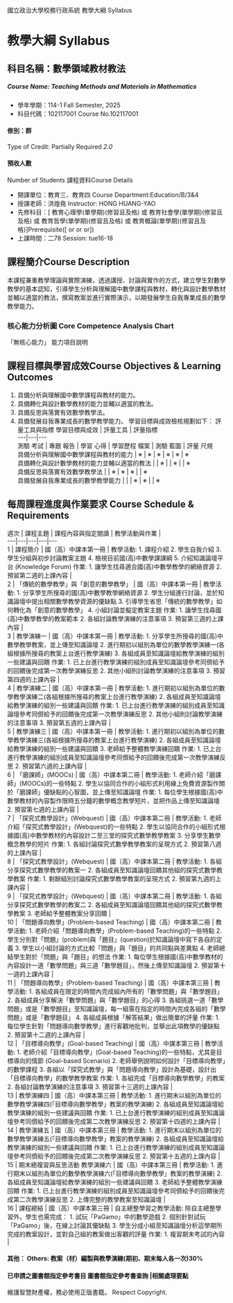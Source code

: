 國立政治大學校務行政系統 教學大綱 Syllabus
# 教學大綱 Syllabus
##  科目名稱：數學領域教材教法
#####  Course Name: Teaching Methods and Materials in Mathematics
  * 學年學期：114-1 Fall Semester, 2025 
  * 科目代碼：102117001 Course No.102117001
#### 修別：群
Type of Credit: Partially Required 
_2.0_
#### 預收人數
Number of Students
課程資料Course Details
  * 開課單位：教育三、教育四 Course Department:Education/B/3&4 
  * 授課老師：洪煌堯 Instructor: HONG HUANG-YAO 
  * 先修科目：[ 教育心理學(單學期)(修習且及格) 或 教育社會學(單學期)(修習且及格) 或 教育哲學(單學期)(修習且及格) 或 教育概論(單學期)(修習且及格)]Prerequisite([ or or or])
  * 上課時間：二78 Session: tue16-18 
##  課程簡介Course Description
本課程兼重教學理論與實際演練，透過講授、討論與實作的方式，建立學生對數學教學的基本認知，引導學生分析與理解國中數學課程與教材，轉化與設計數學教材並輔以適當的教法，撰寫教案並進行實際演示，以期發展學生自我專業成長的數學教學能力。
###  核心能力分析圖 Core Competence Analysis Chart
「無核心能力」 
能力項目說明
##  課程目標與學習成效Course Objectives & Learning Outcomes 
  1. 具備分析與理解國中數學課程與教材的能力。
  2. 具備轉化與設計數學教材的能力並輔以適當的教法。
  3. 具備反思與落實有效數學教學法。
  4. 具備發展自我專業成長的數學教學能力。
學習目標與成效檢核規劃如下：
評量工具與指標 學習目標與成效 |  評量工具 |  評量指標  
---|---|---  
測驗 考試 |  專題 報告 |  學習 心得 |  學習歷程 檔案 |  測驗 藍圖 |  評量 尺規  
具備分析與理解國中數學課程與教材的能力 |  ※ |  ※ |  ※ |  ※ |  ※ |  ※  
具備轉化與設計數學教材的能力並輔以適當的教法 |  |  ※ |  |  ※ |  |  ※  
具備反思與落實有效數學教學法 |  |  ※ |  ※ |  ※ |  |  ※  
具備發展自我專業成長的數學教學能力 |  |  |  ※ |  ※ |  |  ※  
##  每周課程進度與作業要求 Course Schedule & Requirements
週次 |  課程主題 |  課程內容與指定閱讀 |  教學活動與作業 |   
---|---|---|---|---  
1 |  課程簡介 |  國（高）中課本第一冊 |  教學活動: 1. 課程介紹 2. 學生自我介紹 3. 學生分組與初步討論教案主題 4. 檢視目前國(高)中數學課課綱 5. 介紹知識論壇平台 (Knowledge Forum) 作業: 1. 讓學生找尋適合國(高)中數學教學的網絡資源 2. 預習第二週的上課內容 |   
2 |  「傳統的數學教學」與「創意的數學教學」 |  國（高）中課本第一冊 |  教學活動: 1. 分享學生所搜尋的國(高)中數學教學網絡資源 2. 學生分組進行討論，並於知識論壇中提出相關數學教學資源的優缺點 3. 引導學生省思「傳統的數學教學」如何轉化為「創意的數學教學」 4. 小組討論並擬定教案主題 作業: 1. 讓學生找尋國(高)中數學教學的教案範本 2. 各組討論教學演練的注意事項 3. 預習第三週的上課內容 |   
3 |  教學演練一 |  國（高）中課本第一冊 |  教學活動: 1. 分享學生所搜尋的國(高)中數學教學教案，並上傳至知識論壇 2. 進行期初以組別為單位的數學教學演練一(各組根據所搜尋的教案上台進行教學演練) 3. 各組成員至知識論壇給教學演練的組別一些建議與回饋 作業: 1. 已上台進行教學演練的組別成員至知識論壇參考同儕給予的回饋後完成第一次教學演練反思 2. 其他小組則討論教學演練的注意事項 3. 預習第四週的上課內容 |   
4 |  教學演練二 |  國（高）中課本第一冊 |  教學活動: 1. 進行期初以組別為單位的數學教學演練二(各組根據所搜尋的教案上台進行教學演練) 2. 各組成員至知識論壇給教學演練的組別一些建議與回饋 作業: 1. 已上台進行教學演練的組別成員至知識論壇參考同儕給予的回饋後完成第一次教學演練反思 2. 其他小組則討論教學演練的注意事項 3. 預習第五週的上課內容 |   
5 |  教學演練三 |  國（高）中課本第一冊 |  教學活動: 1. 進行期初以組別為單位的數學教學演練三(各組根據所搜尋的教案上台進行教學演練) 2. 各組成員至知識論壇給教學演練的組別一些建議與回饋 3. 老師給予整體教學演練回饋 作業: 1. 已上台進行教學演練的組別成員至知識論壇參考同儕給予的回饋後完成第一次教學演練反思 2. 預習第六週的上課內容 |   
6 |  「磨課師」(MOOCs) |  國（高）中課本第二冊 |  教學活動: 1. 老師介紹「磨課師」(MOOCs)的一些特點 2. 學生以協同合作的小組形式利用線上免費資源製作關於「磨課師」優缺點的心智圖，並上傳至知識論壇 作業: 1. 每位學生根據國(高)中數學教材的內容製作限時五分鐘的數學概念教學短片，並把作品上傳至知識論壇 2. 預習第七週的上課內容 |   
7 |  「探究式教學設計」(Webquest) |  國（高）中課本第二冊 |  教學活動: 1. 老師介紹「探究式教學設計」(Webquest)的一些特點 2. 學生以協同合作的小組形式根據國(高)中數學教材的內容設計二至三堂的探究式數學教學教案 3. 分享學生數學概念教學的短片 作業: 1. 各組討論探究式數學教學教案的呈現方式 2. 預習第八週的上課內容 |   
8 |  「探究式教學設計」(Webquest) |  國（高）中課本第二冊 |  教學活動: 1. 各組分享探究式數學教學的教案一 2. 各組成員至知識論壇回饋其他組的探究式數學教學教案 作業: 1. 剩餘組別討論探究式數學教學教案的呈現方式 2. 預習第九週的上課內容 |   
9 |  「探究式教學設計」(Webquest) |  國（高）中課本第二冊 |  教學活動: 1. 各組分享探究式數學教學的教案二 2. 各組成員至知識論壇回饋其他組的探究式數學教學教案 3. 老師給予整體教案分享回饋 |   
10 |  「問題導向教學」(Problem-based Teaching) |  國（高）中課本第二冊 |  教學活動: 1. 老師介紹「問題導向教學」(Problem-based Teaching)的一些特點 2. 學生分別對「問題」(problem)與「題目」(question)於知識論壇中寫下各自的定義 3. 學生以小組討論的方式比較「問題」與「題目」的共同點與差異點 4. 老師總結學生對於「問題」與「題目」的想法 作業: 1. 每位學生根據國(高)中數學教材的內容設計一道「數學問題」與三道「數學題目」，然後上傳至知識論壇 2. 預習第十一週的上課內容 |   
11 |  「問題導向教學」(Problem-based Teaching) |  國（高）中課本第三冊 |  教學活動: 1. 各組成員在限定的時間內完成組內所有的「數學問題」與「數學題目」 2. 各組成員分享解決「數學問題」與「數學題目」的心得 3. 各組挑選一道「數學問題」或是「數學題目」至知識論壇，每一組需在指定的時間內完成各組的「數學問題」或是「數學題目」 4. 各組成員根據「解答結果」做出簡單的評量 作業: 1. 每位學生針對「問題導向數學教學」進行客觀地批判，並舉出此項教學的優缺點 2. 預習第十二週的上課內容 |   
12 |  「目標導向教學」(Goal-based Teaching) |  國（高）中課本第三冊 |  教學活動: 1. 老師介紹「目標導向教學」(Goal-based Teaching)的一些特點，尤其是目標導向的情節 (Goal-based Scenario) 2. 老師舉例說明如何設計「目標導向教學」的數學課程 3. 各組以「探究式教學」與「問題導向教學」設計為基礎，設計出「目標導向教學」的數學教學教案 作業: 1. 各組完成「目標導向數學教學」的教案 2. 各組討論教學演練的注意事項 3. 預習第十三週的上課內容 |   
13 |  教學演練四 |  國（高）中課本第三冊 |  教學活動: 1. 進行期末以組別為單位的數學教學演練四(「目標導向數學教學」教案的教學演練) 2. 各組成員至知識論壇給教學演練的組別一些建議與回饋 作業: 1. 已上台進行教學演練的組別成員至知識論壇參考同儕給予的回饋後完成第二次教學演練反思 2. 預習第十四週的上課內容 |   
14 |  教學演練五 |  國（高）中課本第三冊 |  教學活動: 1. 進行期末以組別為單位的數學教學演練五(「目標導向數學教學」教案的教學演練) 2. 各組成員至知識論壇給教學演練的組別一些建議與回饋 作業: 1. 已上台進行教學演練的組別成員至知識論壇參考同儕給予的回饋後完成第二次教學演練反思 2. 預習第十五週的上課內容 |   
15 |  期末總複習與反思活動 教學演練六 |  國（高）中課本第三冊 |  教學活動: 1. 進行期末以組別為單位的數學教學演練六(「目標導向數學教學」教案的教學演練) 2. 各組成員至知識論壇給教學演練的組別一些建議與回饋 3. 老師給予整體教學演練回饋 作業: 1. 已上台進行教學演練的組別成員至知識論壇參考同儕給予的回饋後完成第二次教學演練反思 2. 上傳完整的教學教案至知識論壇 |   
16 |  課程總結 |  國（高）中課本第三冊 |  自主總整學習之教學活動: 除自主總整學習外，學生也需完成： 1. 試玩「PaGamo」中的數學遊戲 2. 個別針對試玩「PaGamo」後，在線上討論其優缺點 3. 學生分成小組至知識論壇分析這學期所完成的教案設計，並對自己組的教案做出客觀的評量 作業: 1. 複習期末考試的內容 |   
####  其他： Others: 教案（材）編製與教學演練(期初、期末每人各一次)30% 
####  已申請之圖書館指定參考書目  圖書館指定參考書查詢 |相關處理要點
維護智慧財產權，務必使用正版書籍。 Respect Copyright.